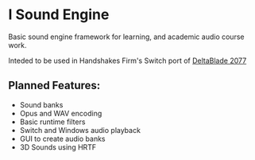 # I Sound Engine

Basic sound engine framework for learning, and academic audio course work.

Inteded to be used in Handshakes Firm's Switch port of [DeltaBlade 2077](https://store.steampowered.com/app/1143450/DeltaBlade_2700/)

## Planned Features:
 * Sound banks
 * Opus and WAV encoding
 * Basic runtime filters
 * Switch and Windows audio playback
 * GUI to create audio banks
 * 3D Sounds using HRTF
